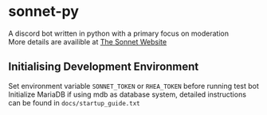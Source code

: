 # sonnet-py
A discord bot written in python with a primary focus on moderation  
More details are availible at [The Sonnet Website](https://sonnet-discord.github.io)

## Initialising Development Environment
Set environment variable `SONNET_TOKEN` or `RHEA_TOKEN` before running test bot  
Initialize MariaDB if using mdb as database system, detailed instructions can be found in `docs/startup_guide.txt`
